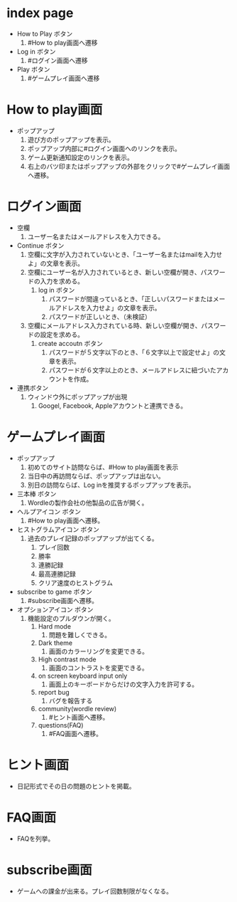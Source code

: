 # index page
- How to Play ボタン
  1. #How to play画面へ遷移
- Log in ボタン
  1. #ログイン画面へ遷移
- Play ボタン
  1. #ゲームプレイ画面へ遷移

# How to play画面
- ポップアップ
  1. 遊び方のポップアップを表示。
  1. ポップアップ内部に#ログイン画面へのリンクを表示。
  1. ゲーム更新通知設定のリンクを表示。
  1. 右上のバツ印またはポップアップの外部をクリックで#ゲームプレイ画面へ遷移。

# ログイン画面
- 空欄
  1. ユーザー名またはメールアドレスを入力できる。    
- Continue ボタン
  1. 空欄に文字が入力されていないとき、「ユーザー名またはmailを入力せよ」の文章を表示。
  1. 空欄にユーザー名が入力されているとき、新しい空欄が開き、パスワードの入力を求める。
     1. log in ボタン
        1. パスワードが間違っているとき、「正しいパスワードまたはメールアドレスを入力せよ」の文章を表示。
        1. パスワードが正しいとき、（未検証）
  1. 空欄にメールアドレス入力されている時、新しい空欄が開き、パスワードの設定を求める。
     1. create accoutn ボタン
        1. パスワードが５文字以下のとき、「６文字以上で設定せよ」の文章を表示。
        1. パスワードが６文字以上のとき、メールアドレスに紐づいたアカウントを作成。
- 連携ボタン
  1. ウィンドウ外にポップアップが出現
     1. Googel, Facebook, Appleアカウントと連携できる。

# ゲームプレイ画面 
- ポップアップ
  1. 初めてのサイト訪問ならば、#How to play画面を表示
  1. 当日中の再訪問ならば、ポップアップは出ない。
  1. 別日の訪問ならば、Log inを推奨するポップアップを表示。
- 三本棒 ボタン
  1. Wordleの製作会社の他製品の広告が開く。
- ヘルプアイコン ボタン
  1. #How to play画面へ遷移。
- ヒストグラムアイコン ボタン
  1. 過去のプレイ記録のポップアップが出てくる。
     1. プレイ回数
     1. 勝率
     1. 連勝記録
     1. 最高連勝記録
     1. クリア速度のヒストグラム
- subscribe to game ボタン
  1. #subscribe画面へ遷移。
- オプションアイコン ボタン
  1. 機能設定のプルダウンが開く。
     1. Hard mode
        1. 問題を難しくできる。
     1. Dark theme
        1. 画面のカラーリングを変更できる。
     1. High contrast mode
        1. 画面のコントラストを変更できる。
     1. on screen keyboard input only
        1. 画面上のキーボードからだけの文字入力を許可する。
     1. report bug
        1. バグを報告する
     1. community(wordle review)
        1. #ヒント画面へ遷移。
     1. questions(FAQ)
        1. #FAQ画面へ遷移。

# ヒント画面
- 日記形式でその日の問題のヒントを掲載。
# FAQ画面
- FAQを列挙。
# subscribe画面
- ゲームへの課金が出来る。プレイ回数制限がなくなる。